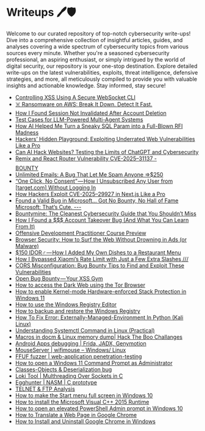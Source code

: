# Writeups 🖊️🛡️
Welcome to our curated repository of top-notch cybersecurity write-ups! Dive into a comprehensive collection of insightful articles, guides, and analyses covering a wide spectrum of cybersecurity topics from various sources every minute. Whether you're a seasoned cybersecurity professional, an aspiring enthusiast, or simply intrigued by the world of digital security, our repository is your one-stop destination. Explore detailed write-ups on the latest vulnerabilities, exploits, threat intelligence, defensive strategies, and more, all meticulously compiled to provide you with valuable insights and actionable knowledge. Stay informed, stay secure!
<!-- WRITEUPS:START -->
- [Controlling XSS Using A Secure WebSocket CLI](https://infosecwriteups.com/controlling-xss-using-a-secure-websocket-cli-3c26898fd412?source=rss----7b722bfd1b8d---4)
- [☠️ Ransomware on AWS: Break It Down. Detect It Fast.](https://infosecwriteups.com/aws-cloud-ransomware-anatomy-of-a-digital-hostage-crisis-4805ded3ff81?source=rss----7b722bfd1b8d---4)
- [How I Found Session Not Invalidated After Account Deletion](https://medium.com/@nightdare666/how-i-found-session-not-invalidated-after-account-deletion-3fb154fb5172?source=rss------bug_bounty_writeup-5)
- [Test Cases for LLM-Powered Multi-Agent Systems](https://infosecwriteups.com/test-cases-for-llm-powered-multi-agent-systems-4e56dde57c06?source=rss----7b722bfd1b8d---4)
- [How AI Helped Me Turn a Sneaky SQL Param into a Full-Blown RFI Madness](https://infosecwriteups.com/how-ai-helped-me-turn-a-sneaky-sql-param-into-a-full-blown-rfi-madness-31837311f6bd?source=rss----7b722bfd1b8d---4)
- [Hackers’ Hidden Playground: Exploiting Underrated Web Vulnerabilities Like a Pro](https://infosecwriteups.com/hackers-hidden-playground-exploiting-underrated-web-vulnerabilities-like-a-pro-e62ce0887ee7?source=rss----7b722bfd1b8d---4)
- [Can AI Hack Websites? Testing the Limits of ChatGPT and Cybersecurity](https://infosecwriteups.com/can-ai-hack-websites-testing-the-limits-of-chatgpt-and-cybersecurity-4e2bc9635bea?source=rss----7b722bfd1b8d---4)
- [Remix and React Router Vulnerability CVE-2025–31137 -$$$$ BOUNTY](https://infosecwriteups.com/remix-and-react-router-vulnerability-cve-2025-31137-bounty-c0c716f44888?source=rss----7b722bfd1b8d---4)
- [Unlimited Emails: A Bug That Let Me Spam Anyone =&gt;$250](https://ehteshamulhaq198.medium.com/unlimited-emails-a-bug-that-let-me-spam-anyone-250-e0d1b14ae810?source=rss------bug_bounty_writeup-5)
- [“One Click, No Consent” — How I Unsubscribed Any User from [target.com] Without Logging In](https://cybersecuritywriteups.com/one-click-no-consent-how-i-unsubscribed-any-user-from-target-com-without-logging-in-ef4897f73158?source=rss------bug_bounty_writeup-5)
- [How Hackers Exploit CVE-2025–29927 in Next.js Like a Pro](https://infosecwriteups.com/how-hackers-exploit-cve-2025-29927-in-next-js-like-a-pro-9997f48ed7ce?source=rss----7b722bfd1b8d---4)
- [Found a Valid Bug in Microsoft… Got No Bounty, No Hall of Fame Microsoft: That’s Cute.
---](https://medium.com/@gourisankara357/found-a-valid-bug-in-microsoft-got-no-bounty-no-hall-of-fame-microsoft-thats-cute-7e14aeceabb3?source=rss------bug_bounty_writeup-5)
- [Bountymine: The Cleanest Cybersecurity Guide that You Shouldn’t Miss](https://medium.com/developersglobal/bountymine-the-cleanest-cybersecurity-guide-that-you-shouldnt-miss-6f18a36451da?source=rss------bug_bounty_writeup-5)
- [How I Found a $$$ Account Takeover Bug &lpar;And What You Can Learn From It&rpar;](https://medium.com/@nightdare666/how-i-found-a-account-takeover-bug-and-what-you-can-learn-from-it-af0d697f913d?source=rss------bug_bounty_writeup-5)
- [Offensive Development Practitioner Course Preview](https://infosecwriteups.com/offensive-development-practitioner-course-preview-2890ecea8bc8?source=rss----7b722bfd1b8d---4)
- [Browser Security: How to Surf the Web Without Drowning in Ads &lpar;or Malware&rpar;](https://infosecwriteups.com/browser-security-how-to-surf-the-web-without-drowning-in-ads-or-malware-4b7b0cfe5490?source=rss----7b722bfd1b8d---4)
- [$150 IDOR️‍♂️ — How I Added My Own Dishes to a Restaurant Menu](https://medium.com/@yahiasherif/150-idor-%EF%B8%8F-%EF%B8%8F-how-i-added-my-own-dishes-to-a-restaurant-menu-399dce077878?source=rss------bug_bounty_writeup-5)
- [How I Bypassed Xiaomi’s Rate Limit with Just a Few Extra Slashes ///](https://infosecxsalman.medium.com/how-i-bypassed-xiaomis-rate-limit-with-just-a-few-extra-slashes-425b00ded794?source=rss------bug_bounty_writeup-5)
- [CORS Misconfiguration: Bug Bounty Tips to Find and Exploit These Vulnerabilities](https://frostyxsec.medium.com/cors-misconfiguration-bug-bounty-tips-to-find-and-exploit-these-vulnerabilities-4856d0a954af?source=rss------bug_bounty_writeup-5)
- [Open Bug Bounty — Your XSS Gym](https://osintteam.blog/open-bug-bounty-your-xss-gym-75fed886d2c0?source=rss------bug_bounty_writeup-5)
- [How to access the Dark Web using the Tor Browser](https://www.bleepingcomputer.com/tutorials/how-to-access-the-dark-web-using-the-tor-browser/)
- [How to enable Kernel-mode Hardware-enforced Stack Protection in Windows 11](https://www.bleepingcomputer.com/tutorials/how-to-enable-kernel-mode-hardware-enforced-stack-protection-in-windows-11/)
- [How to use the Windows Registry Editor](https://www.bleepingcomputer.com/tutorials/how-to-use-the-windows-registry-editor/)
- [How to backup and restore the Windows Registry](https://www.bleepingcomputer.com/tutorials/how-to-backup-and-restore-the-windows-registry/)
- [How To Fix Error: Externally-Managed-Environment In Python &lpar;Kali Linux&rpar;](https://technicalnavigator.in/how-to-fix-error-externally-managed-environment-in-python-kali-linux/)
- [Understanding Systemctl Command in Linux &lpar;Practical&rpar;](https://technicalnavigator.in/understanding-systemctl-command-in-linux-practical/)
- [Macros in docm &amp; Linux memory dump| Hack The Boo  Challanges](https://technicalnavigator.in/macros-in-docm-linux-memory-dump-hack-the-boo-challanges/)
- [Android Apps debugging |  Frida, JADX, Genymotion](https://technicalnavigator.in/android-apps-debugging-frida-jadx-genymotion/)
- [MouseServer | wifimouse – Windows/ Linux](https://technicalnavigator.in/mouseserver-wifimouse-windows-linux/)
- [FFUF fuzzer | web-application penetration-testing](https://technicalnavigator.in/ffuf-fuzzer-web-application-penetration-testing/)
- [How to open a Windows 11 Command Prompt as Administrator](https://www.bleepingcomputer.com/tutorials/how-to-open-a-windows-11-command-prompt-as-administrator/)
- [Classes-Objects &amp; Deserialization bug](https://technicalnavigator.in/classes-objects-deserialization-bug/)
- [Loki Tool | Multhreading Over Sockets in C](https://technicalnavigator.in/loki-tool-multhreading-over-sockets-in-c/)
- [Egghunter | NASM | C prototype](https://technicalnavigator.in/egghunter-nasm-c-prototype/)
- [TELNET &amp; FTP Analysis](https://technicalnavigator.in/telnet-ftp-analysis/)
- [How to make the Start menu full screen in Windows 10](https://www.bleepingcomputer.com/tutorials/how-to-make-the-start-menu-full-screen-in-windows-10/)
- [How to install the Microsoft Visual C++ 2015 Runtime](https://www.bleepingcomputer.com/tutorials/how-to-install-the-microsoft-visual-c-2015-runtime/)
- [How to open an elevated PowerShell Admin prompt in Windows 10](https://www.bleepingcomputer.com/tutorials/how-to-open-an-elevated-powershell-admin-prompt-in-windows-10/)
- [How to Translate a Web Page in Google Chrome](https://www.bleepingcomputer.com/tutorials/how-to-translate-a-web-page-in-google-chrome/)
- [How to Install and Uninstall Google Chrome in Windows](https://www.bleepingcomputer.com/tutorials/how-to-install-and-uninstall-google-chrome-in-windows/)
<!-- WRITEUPS:END -->
